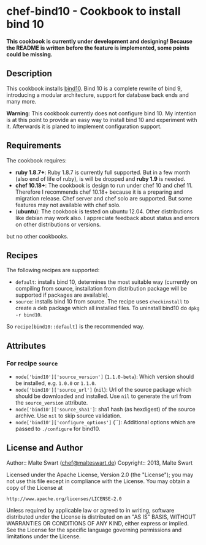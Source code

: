 chef-bind10 - Cookbook to install bind 10
=========================================

**This cookbook is currently under development and designing! Because the README is written before the feature is implemented, some points could be missing.**


Description
-----------

This cookbook installs [bind10](http://bind10.isc.org). Bind 10 is a complete rewrite of bind 9, introducing a modular architecture, support for database back ends and many more.

**Warning**: This cookbook currently does not configure bind 10. My intention is at this point to provide an easy way to install bind 10 and experiment with it. Afterwards it is planed to implement configuration support.


Requirements
------------

The cookbook requires:

* **ruby 1.8.7+**: Ruby 1.8.7 is currently full supported. But in a few month (also end of life of ruby), is will be dropped and **ruby 1.9** is needed.
* **chef 10.18+**: The cookbook is design to run under chef 10 and chef 11. Therefore I recommends chef 10.18+ because it is a preparing and migration release. Chef server and chef solo are supported. But some features may not available with chef solo.
* (**ubuntu**): The cookbook is tested on ubuntu 12.04. Other distributions like debian may work also. I appreciate feedback about status and errors on other distributions or versions.

but no other cookbooks.


Recipes
-------

The following recipes are supported:

* `default`: installs bind 10, determines the most suitable way (currently on compiling from source, installation from distribution package will be supported if packages are available).
* `source`: installs bind 10 from source. The recipe uses `checkinstall` to create a deb package which all installed files. To uninstall bind10 do `dpkg -r bind10`.


So ``recipe[bind10::default]`` is the recommended way.


Attributes
----------

### For recipe `source`

* `node['bind10']['source_version']` (`1.1.0-beta`): Which version should be installed, e.g. `1.0.0` or `1.1.0`.
* `node['bind10']['source_url']` (`nil`): Url of the source package which should be downloaded and installed. Use `nil` to generate the url from the `source_version` attribute.
* `node['bind10']['source_sha1']`: sha1 hash (as hexdigest) of the source archive. Use `nil` to skip source validation.
* `node['bind10']['configure_options']` (``): Additional options which are passed to `./configure` for bind10.


License and Author
------------------

Author:: Malte Swart (<chef@malteswart.de>)
Copyright:: 2013, Malte Swart

Licensed under the Apache License, Version 2.0 (the "License");
you may not use this file except in compliance with the License.
You may obtain a copy of the License at

    http://www.apache.org/licenses/LICENSE-2.0

Unless required by applicable law or agreed to in writing, software
distributed under the License is distributed on an "AS IS" BASIS,
WITHOUT WARRANTIES OR CONDITIONS OF ANY KIND, either express or implied.
See the License for the specific language governing permissions and
limitations under the License.
